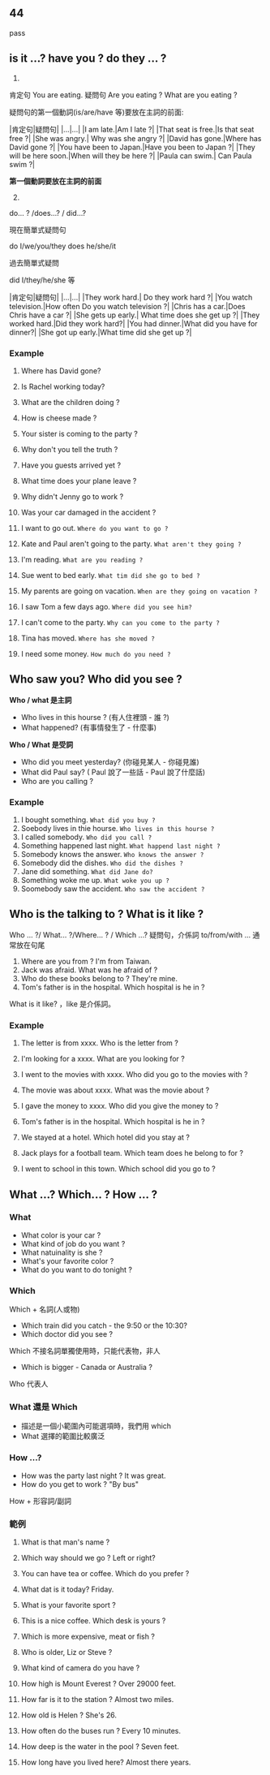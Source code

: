 ## 44
pass

## is it ...? have you  ? do they ... ?

1. 
肯定句 You are eating.
疑問句 Are you eating ? What are you eating ?

疑問句的第一個動詞(is/are/have 等)要放在主詞的前面:

|肯定句|疑問句|
|...|...|
|I am late.|Am I late ?|
|That seat is free.|Is that seat free ?|
|She was angry.| Why was she angry ?|
|David has gone.|Where has David gone ?|
|You have been to Japan.|Have you been to Japan ?|
|They will be here soon.|When will they be here ?|
|Paula can swim.| Can Paula swim ?|

**第一個動詞要放在主詞的前面**

2. 

do... ? /does...? / did...?

現在簡單式疑問句 

do I/we/you/they
does he/she/it

過去簡單式疑問

did I/they/he/she 等

|肯定句|疑問句|
|...|...|
|They work hard.| Do they work hard ?|
|You watch television.|How often Do you watch television ?|
|Chris has a car.|Does Chris have a car ?|
|She gets up early.| What time does she get up ?|
|They worked hard.|Did they work hard?|
|You had dinner.|What did you have for dinner?|
|She got up early.|What time did she get up ?|

### Example
1. Where has David gone?
2. Is Rachel working today?
3. What are the children doing ?
4. How is cheese made ?
5. Your sister is coming to the party ?
6. Why don't you tell the truth ?
7. Have you guests arrived yet ?
8. What time does your plane leave ?
9. Why didn't Jenny go to work ?
10. Was your car damaged in the accident ?

1. I want to go out. `Where do you want to go ?`
2. Kate and Paul aren't going to the party. `What aren't they going ?`
3. I'm reading. `What are you reading ?`
4. Sue went to bed early. `What tim did she go to bed ?`
5. My parents are going on vacation. `When are they going on vacation ?`
6. I saw Tom a few days ago. `Where did you see him?`
7. I can't come to the party. `Why can you come to the party ?`
8. Tina has moved. `Where has she moved ?`
9. I need some money. `How much do you need ?`

## Who saw you? Who did you see ?

**Who / what 是主詞**

- Who lives in this hourse ? (有人住裡頭 - 誰 ?)
- What happened? (有事情發生了 - 什麼事)

**Who / What 是受詞**

- Who did you meet yesterday? (你碰見某人 - 你碰見誰)
- What did Paul say? ( Paul 說了一些話 - Paul 說了什麼話)
- Who are you calling ?

### Example

1. I bought something. `What did you buy ?`
2. Soebody lives in thie hourse. `Who lives in this hourse ?`
3. I called somebody. `Who did you call ?`
4. Something happened last night. `What happend last night ?`
5. Somebody knows the answer. `Who knows the answer ?`
6. Somebody did the dishes. `Who did the dishes ?`
7. Jane did something. `What did Jane do?`
8. Something woke me up. `What woke you up ?`
9. Soomebody saw the accident. `Who saw the accident ?`

## Who is the talking to ? What is it like ?

Who ... ?/ What... ?/Where... ? / Which ...? 疑問句，介係詞 to/from/with ... 通常放在句尾

1. Where are you from ? I'm from Taiwan.
2. Jack was afraid. What was he afraid of ?
3. Who do these books belong to ? They're mine.
4. Tom's father is in the hospital. Which hospital is he in ?

What is it like? ，like 是介係詞。

### Example

1. The letter is from xxxx. Who is the letter from ?
2. I'm looking for a xxxx. What are you looking for ?
3. I went to the movies with xxxx. Who did you go to the movies with ?
4. The movie was about xxxx. What was the movie about ?
5. I gave the money to xxxx. Who did you give the money to ?

1. Tom's father is in the hospital. Which hospital is he in ?
2. We stayed at a hotel. Which hotel did you stay at ?
3. Jack plays for a football team. Which team does he belong to for ?
4. I went to school in this town. Which school did you go to ?

## What ...? Which... ? How ... ?
### What

- What color is your car ?
- What kind of job do you want ?
- What natuinality is she ?
- What's your favorite color ?
- What do you want to do tonight ?

### Which 

Which + 名詞(人或物)

- Which train did you catch - the 9:50 or the 10:30?
- Which doctor did you see ?

Which 不接名詞單獨使用時，只能代表物，非人

- Which is bigger - Canada or Australia ?

Who 代表人

### What 還是 Which

- 描述是一個小範圍內可能選項時，我們用 which
- What 選擇的範圍比較廣泛


### How ...?
- How was the party last night ? It was great.
- How do you get to work ? "By bus"

How + 形容詞/副詞

### 範例

1. What is that man's name ?
2. Which way should we go ? Left or right?
3. You can have tea or coffee. Which do you prefer ?
4. What dat is it today? Friday.
5. What is your favorite sport ?
6. This is a nice coffee. Which desk is yours ?
7. Which is more expensive, meat or fish ?
8. Who is older, Liz or Steve ?
9. What kind of camera do you have ?

1. How high is Mount Everest ? Over 29000 feet.
2. How far is it to the station ? Almost two miles.
3. How old is Helen ? She's 26.
4. How often do the buses run ? Every 10 minutes.
5. How deep is the water in the pool ? Seven feet.
6. How long have you lived here? Almost there years.
